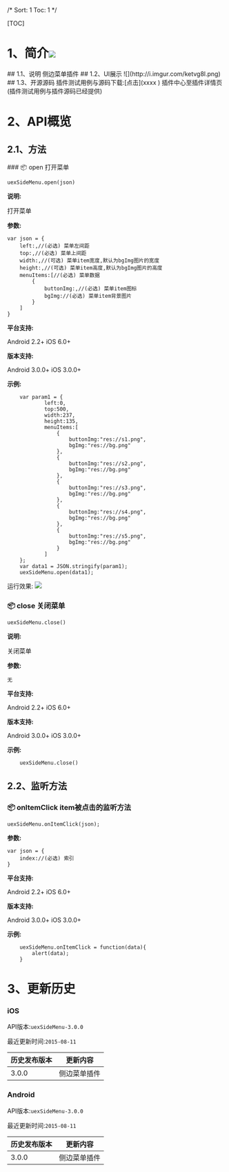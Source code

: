 /*
Sort: 1
Toc: 1
*/

[TOC]
# 1、简介[![](http://appcan-download.oss-cn-beijing.aliyuncs.com/%E5%85%AC%E6%B5%8B%2Fgf.png)]()<ignore>
## 1.1、说明<ignore>
 侧边菜单插件
## 1.2、UI展示<ignore>
 ![](http://i.imgur.com/ketvg8l.png)
## 1.3、开源源码<ignore>
 插件测试用例与源码下载:[点击](xxxx ) 插件中心至插件详情页 (插件测试用例与插件源码已经提供)

# 2、API概览<ignore>

## 2.1、方法<ignore>
### 📦 open 打开菜单

`uexSideMenu.open(json)`

**说明:**

打开菜单

**参数:**

```
var json = {
    left:,//(必选) 菜单左间距
    top:,//(必选) 菜单上间距
    width:,//(可选) 菜单item宽度,默认为bgImg图片的宽度
    height:,//(可选) 菜单item高度,默认为bgImg图片的高度
    menuItems:[//(必选) 菜单数据
        {
            buttonImg:,//(必选) 菜单item图标
            bgImg://(必选) 菜单item背景图片
        }
    ]
}
```

**平台支持:**

Android 2.2+
iOS 6.0+

**版本支持:**

Android 3.0.0+
iOS 3.0.0+

**示例:**

```
    var param1 = {
            left:0,
            top:500,
            width:237,
            height:135,
            menuItems:[
                {
                    buttonImg:"res://s1.png",
                    bgImg:"res://bg.png"
                },
                {
                    buttonImg:"res://s2.png",
                    bgImg:"res://bg.png"
                },
                {
                    buttonImg:"res://s3.png",
                    bgImg:"res://bg.png"
                },
                {
                    buttonImg:"res://s4.png",
                    bgImg:"res://bg.png"
                },
                {
                    buttonImg:"res://s5.png",
                    bgImg:"res://bg.png"
                }
            ]
    };
    var data1 = JSON.stringify(param1);
    uexSideMenu.open(data1);
```
运行效果:
![](http://i.imgur.com/ketvg8l.png)

### 📦 close 关闭菜单

`uexSideMenu.close()`

**说明:**

关闭菜单

**参数:**

```
无
```

**平台支持:**

Android 2.2+
iOS 6.0+

**版本支持:**

Android 3.0.0+
iOS 3.0.0+

**示例:**

```
    uexSideMenu.close()
```

## 2.2、监听方法<ignore>

### 📦 onItemClick item被点击的监听方法

`uexSideMenu.onItemClick(json);`

**参数:**

```
var json = {
    index://(必选) 索引
}
```

**平台支持:**

Android 2.2+
iOS 6.0+

**版本支持:**

Android 3.0.0+
iOS 3.0.0+

**示例:**

```
    uexSideMenu.onItemClick = function(data){
        alert(data);
    }
```

# 3、更新历史<ignore>

### iOS<ignore>

API版本:`uexSideMenu-3.0.0`

最近更新时间:`2015-08-11`

| 历史发布版本 | 更新内容 |
| ----- | ----- |
| 3.0.0 | 侧边菜单插件 |

### Android<ignore>

API版本:`uexSideMenu-3.0.0`

最近更新时间:`2015-08-11`

| 历史发布版本 | 更新内容 |
| ----- | ----- |
| 3.0.0 | 侧边菜单插件 |

